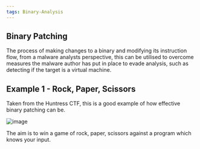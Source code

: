 ```yaml
---
tags: Binary-Analysis
---
```



## Binary Patching

The process of making changes to a binary and modifying its instruction flow, from a malware analysts perspective, this can be utilised to overcome measures the malware author has put in place to evade analysis, such as detecting if the target is a virtual machine.

## Example 1 - Rock, Paper, Scissors

Taken from the Huntress CTF, this is a good example of how effective binary patching can be.

![image](https://github.com/MZHeader/MZHeader.github.io/assets/151963631/759c0a3f-2b8b-4589-954b-12af2e29ad38)

The aim is to win a game of rock, paper, scissors against a program which knows your input.
